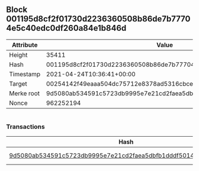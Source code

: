 ## Block 001195d8cf2f01730d2236360508b86de7b77704e5c40edc0df260a84e1b846d

Attribute | Value
--- | ---
Height | 35411
Hash | 001195d8cf2f01730d2236360508b86de7b77704e5c40edc0df260a84e1b846d
Timestamp | 2021-04-24T10:36:41+00:00
Target | 00254142f49eaaa504dc75712e8378ad5316cbcead634704b3734b6271167cc4
Merke root | 9d5080ab534591c5723db9995e7e21cd2faea5dbfb1dddf5014b62c79899b76b
Nonce | 962252194

```

```

### Transactions

Hash | Amount
--- | ---
[9d5080ab534591c5723db9995e7e21cd2faea5dbfb1dddf5014b62c79899b76b](9d5080ab534591c5723db9995e7e21cd2faea5dbfb1dddf5014b62c79899b76b.md) | 10.00000000 SKEPTI 
